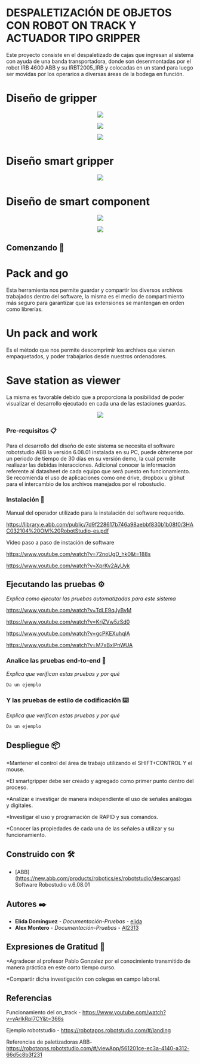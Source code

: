 
# DESPALETIZACIÓN DE OBJETOS CON ROBOT ON TRACK Y ACTUADOR TIPO GRIPPER

Este proyecto consiste en el despaletizado de cajas que ingresan al sistema con ayuda de una banda transportadora, donde son
desenmontadas por el robot IRB 4600 ABB y su IRBT2005_IRB y colocadas en un stand para luego ser movidas por los operarios a
diversas áreas de la bodega en función.

# Diseño de gripper
<p align="center">
  <img src="https://github.com/AI2313/Robot_on_track/blob/master/Dise%C3%B1o%20de%20proyecto/Dise%C3%B1o%20de%20gripper_1.PNG" />
</p>

<p align="center">
  <img src="https://github.com/AI2313/Robot_on_track/blob/master/Dise%C3%B1o%20de%20proyecto/Dise%C3%B1o%20de%20gripper_2.PNG" />
</p>

<p align="center">
  <img src="https://github.com/AI2313/Robot_on_track/blob/master/Dise%C3%B1o%20de%20proyecto/Dise%C3%B1o%20de%20gripper_3.PNG" />
</p>


# Diseño smart gripper 
<p align="center">
  <img src="https://github.com/AI2313/Robot_on_track/blob/master/Dise%C3%B1o%20de%20proyecto/Smartgripper.PNG" />
</p>


# Diseño de smart component
<p align="center">
  <img src="https://github.com/AI2313/Robot_on_track/blob/master/Dise%C3%B1o%20de%20proyecto/Dise%C3%B1o%20de%20smart%20component.PNG" />
</p>
<p align="center">
  <img src="https://github.com/AI2313/Robot_on_track/blob/master/Dise%C3%B1o%20de%20proyecto/Dise%C3%B1o%20de%20smart%20component_1.PNG" />
</p>


## Comenzando 🚀

# Pack and go
Esta herramienta nos permite guardar y compartir los diversos archivos trabajados dentro del software, la misma es el medio de compartimiento más seguro para garantizar que las extensiones se mantengan en orden como librerías.

# Un pack and work 
Es el método que nos permite descomprimir los archivos que vienen empaquetados, y poder trabajarlos desde nuestros ordenadores.

# Save station as viewer
La misma es favorable debido que a proporciona la posibilidad de poder visualizar el desarrollo ejecutado en cada una de las estaciones guardas.
<p align="center">
  <img src="https://github.com/AI2313/Robot_on_track/blob/master/Dise%C3%B1o%20de%20proyecto/Pack%20and%20GO.PNG" />
</p>



### Pre-requisitos 📋

Para el desarrollo del diseño de este sistema se necesita el software robotstudio ABB la versión 6.08.01 instalada en su PC,
puede obtenerse por un periodo de tiempo de 30 días en su versión demo, la cual permite realiazar las debidas interacciones.
Adicional conocer la información referente al datasheet de cada equipo que será puesto en funcionamiento. Se recomienda el uso de aplicaciones 
como one drive, dropbox u gibhut para el intercambio de los archivos manejados por el robostudio.
 
### Instalación 🔧

Manual del operador utilizado para la instalación del software requerido.

https://library.e.abb.com/public/7d9f228617b746a98aebbf830b1b08f0/3HAC032104%20OM%20RobotStudio-es.pdf

Video paso a paso de instación de software

https://www.youtube.com/watch?v=72noUgD_hk0&t=188s

https://www.youtube.com/watch?v=XprKv2AyUyk


## Ejecutando las pruebas ⚙️

_Explica como ejecutar las pruebas automatizadas para este sistema_

https://www.youtube.com/watch?v=TdLE9qJyBvM

https://www.youtube.com/watch?v=KrjZVw5zSd0

https://www.youtube.com/watch?v=gcPKEXuhqlA

https://www.youtube.com/watch?v=M7xBxlPnWUA

### Analice las pruebas end-to-end 🔩

_Explica que verifican estas pruebas y por qué_

```
Da un ejemplo
```

### Y las pruebas de estilo de codificación ⌨️

_Explica que verifican estas pruebas y por qué_

```
Da un ejemplo
```

## Despliegue 📦

*Mantener el control del área de trabajo utilizando el SHIFT+CONTROL Y el mouse.

*El smartgripper debe ser creado y agregado como primer punto dentro del proceso.

*Analizar e investigar de manera independiente el uso de señales análogas y digitales.

*Investigar el uso y programación de RAPID y sus comandos.

*Conocer las propiedades de cada una de las señales a utilizar y su funcionamiento.


## Construido con 🛠️

* [ABB] (https://new.abb.com/products/robotics/es/robotstudio/descargas) Software Robostudio v.6.08.01

## Autores ✒️

* **Elida Domínguez** - *Documentación-Pruebas* - [elida](https://github.com/elida1412)
* **Alex Montero** - *Documentación-Pruebas* - [AI2313](https://github.com/AI2313)

## Expresiones de Gratitud 🎁

*Agradecer al profesor Pablo Gonzalez por el conocimiento transmitido de manera práctica en este corto tiempo curso.

*Compartir dicha investigación con colegas en campo laboral.

## Referencias 

Funcionamiento del on_track - https://www.youtube.com/watch?v=yArIkRpI7CY&t=366s

Ejemplo robotstudio - https://robotapps.robotstudio.com/#/landing
 
Referencias de paletizadoras ABB- https://robotapps.robotstudio.com/#/viewApp/561201ce-ec3a-4140-a312-66d5c8b3f231
